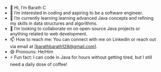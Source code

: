 - 👋 Hi, I’m Barath C
- 👀 I’m interested in coding and aspiring to be a software engineer.
- 🌱 I’m currently learning learning advanced Java concepts and refining my skills in data structures and algorithms.
- 💞️ I’m looking to collaborate on on open-source Java projects or anything related to web development.
- 📫 How to reach me: You can connect with me on LinkedIn or reach out via email at [barathbarath128@gmail.com].
- 😄 Pronouns: He/Him
- ⚡ Fun fact: I can code in Java for hours without getting tired, but I still need a daily dose of coffee!

<!---
Barath2394/Barath2394 is a ✨ special ✨ repository because its `README.md` file showcases my journey in coding and software engineering.
Feel free to explore my projects and connect with me!
-->

